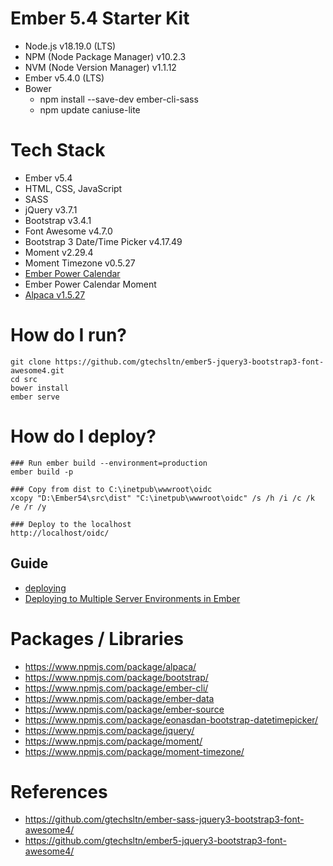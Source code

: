 # Ember 5.4 Starter Kit
+ Node.js v18.19.0 (LTS)
+ NPM (Node Package Manager) v10.2.3
+ NVM (Node Version Manager) v1.1.12
+ Ember v5.4.0 (LTS)
+ Bower
  + npm install --save-dev ember-cli-sass
  + npm update caniuse-lite

# Tech Stack
+ Ember v5.4
+ HTML, CSS, JavaScript
+ SASS
+ jQuery v3.7.1
+ Bootstrap v3.4.1
+ Font Awesome v4.7.0
+ Bootstrap 3 Date/Time Picker v4.17.49
+ Moment v2.29.4
+ Moment Timezone v0.5.27
+ [Ember Power Calendar](https://ember-power-calendar.com/)
+ Ember Power Calendar Moment
+ [Alpaca v1.5.27](http://www.alpacajs.org/)

# How do I run?
```
git clone https://github.com/gtechsltn/ember5-jquery3-bootstrap3-font-awesome4.git
cd src
bower install
ember serve
```

# How do I deploy?
```
### Run ember build --environment=production
ember build -p

### Copy from dist to C:\inetpub\wwwroot\oidc
xcopy "D:\Ember54\src\dist" "C:\inetpub\wwwroot\oidc" /s /h /i /c /k /e /r /y

### Deploy to the localhost
http://localhost/oidc/
```

## Guide
+ [deploying](https://cli.emberjs.com/release/basic-use/deploying/)
+ [Deploying to Multiple Server Environments in Ember](https://dev.to/mattbeiswenger/deploying-to-multiple-server-environments-in-ember-4poc)

# Packages / Libraries
+ https://www.npmjs.com/package/alpaca/
+ https://www.npmjs.com/package/bootstrap/
+ https://www.npmjs.com/package/ember-cli/
+ https://www.npmjs.com/package/ember-data
+ https://www.npmjs.com/package/ember-source
+ https://www.npmjs.com/package/eonasdan-bootstrap-datetimepicker/
+ https://www.npmjs.com/package/jquery/
+ https://www.npmjs.com/package/moment/
+ https://www.npmjs.com/package/moment-timezone/

# References
+ https://github.com/gtechsltn/ember-sass-jquery3-bootstrap3-font-awesome4/
+ https://github.com/gtechsltn/ember5-jquery3-bootstrap3-font-awesome4/
